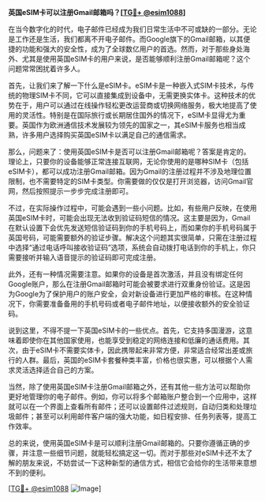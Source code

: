 **英国eSIM卡可以注册Gmail邮箱吗？[[TG💪+ @esim1088](https://t.me/s/esim1088)]**

在当今数字化的时代，电子邮件已经成为我们日常生活中不可或缺的一部分。无论是工作还是生活，我们都离不开电子邮件。而Google旗下的Gmail邮箱，以其便捷的功能和强大的安全性，成为了全球数亿用户的首选。然而，对于那些身处海外、尤其是使用英国eSIM卡的用户来说，是否能够顺利注册Gmail邮箱呢？这个问题常常困扰着许多人。

首先，让我们来了解一下什么是eSIM卡。eSIM卡是一种嵌入式SIM卡技术，与传统的物理SIM卡不同，它可以直接集成到设备中，无需更换实体卡。这种技术的优势在于，用户可以通过在线操作轻松更改运营商或切换网络服务，极大地提高了使用的灵活性。特别是在国际旅行或长期居住国外的情况下，eSIM卡显得尤为重要。英国作为欧洲通信技术发展较为领先的国家之一，其eSIM卡服务也相当成熟，许多用户选择购买英国eSIM卡以满足自己的通信需求。

那么，问题来了：使用英国eSIM卡是否可以注册Gmail邮箱呢？答案是肯定的。理论上，只要你的设备能够正常连接互联网，无论你使用的是哪种SIM卡（包括eSIM卡），都可以成功注册Gmail邮箱。因为Gmail的注册过程并不涉及地理位置限制，也不需要特定的SIM卡类型。你需要做的仅仅是打开浏览器，访问Gmail官网，然后按照提示一步步完成注册即可。

不过，在实际操作过程中，可能会遇到一些小问题。比如，有些用户反映，在使用英国eSIM卡时，可能会出现无法收到验证码短信的情况。这主要是因为，Gmail在默认设置下会优先发送短信验证码到你的手机号码上，而如果你的手机号码属于英国号码，可能需要额外的验证步骤。解决这个问题其实很简单，只需在注册过程中选择“通过电话呼叫接收验证码”选项，系统会自动拨打电话到你的手机上，你只需要接听并输入语音提示的验证码即可完成注册。

此外，还有一种情况需要注意。如果你的设备是首次激活，并且没有绑定任何Google账户，那么在注册Gmail邮箱时可能会被要求进行双重身份验证。这是因为Google为了保护用户的账户安全，会对新设备进行更加严格的审核。在这种情况下，你需要准备备用的手机号码或者电子邮件地址，以便接收额外的安全验证码。

说到这里，不得不提一下英国eSIM卡的一些优点。首先，它支持多国漫游，这意味着即使你在其他国家使用，也能享受到稳定的网络连接和低廉的通话费用。其次，由于eSIM卡不需要实体卡，因此携带起来非常方便，非常适合经常出差或旅行的人群。最后，英国的eSIM卡套餐种类丰富，价格也很实惠，可以根据个人需求灵活选择适合自己的方案。

当然，除了使用英国eSIM卡注册Gmail邮箱之外，还有其他一些方法可以帮助你更好地管理你的电子邮件。例如，你可以将多个邮箱账户整合到一个应用中，这样就可以在一个界面上查看所有邮件；还可以设置邮件过滤规则，自动归类和处理垃圾邮件；甚至可以利用邮件客户端的强大功能，如日程安排、任务列表等，提高工作效率。

总的来说，使用英国eSIM卡是可以顺利注册Gmail邮箱的。只要你遵循正确的步骤，并注意一些细节问题，就能轻松搞定这一切。而对于那些对eSIM卡还不太了解的朋友来说，不妨尝试一下这种新型的通信方式，相信它会给你的生活带来意想不到的便利。

[[TG💪+ @esim1088](https://t.me/s/esim1088) ![Image](https://i.postimg.cc/4NQfJmqS/Snipaste-2025-05-13-00-14-12.png)]